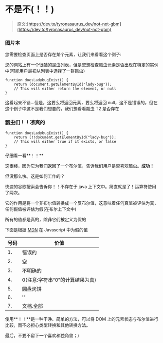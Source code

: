 # 不是不(！！)

> 原文:[https://dev.to/tyronasaurus_dev/not-not-gbm](https://dev.to/tyronasaurus_dev/not-not-gbm)

### [](#picture-this)图片本

您需要检查页面上是否存在某个元素，让我们来看看这个例子:

您的网站上有一个很酷的昆虫列表，但是您想检查瓢虫元素是否出现在特定的实例中(可能用户最初从列表中选择了一群昆虫)

```
function doesLadybugExist() {
    return (document.getElementById("lady-bug"));
    // This will either return the element, or null
} 
```

这看起来不错...但是，这要么将返回元素，要么将返回 null，这不是错误的，但在这个例子中这不是我们想要的，我们想看看瓢虫 T2 是否存在

### [](#lady-bugs-are-cool)瓢虫们！！凉爽的

```
function doesLadybugExist() {
    return (!!document.getElementById("lady-bug"));
    // This will either true if it exists, or false
} 
```

仔细看一看**！！**

这很棒，因为它为我们返回了一个布尔值，告诉我们用户是否喜欢瓢虫。**成功！**

但没那么快。这是如何工作的？

快速的谷歌搜索会告诉你！！不存在于 java 上下文中。简直就是了！运算符使用了两次。

它的作用是将一个非布尔值转换成一个反布尔值，这意味着任何真值被评估为真，任何假值被评估为假(在布尔上下文中)

所有的值都是真的，除非它们被定义为假的

下面是根据 [MDN](https://developer.mozilla.org/en-US/docs/Glossary/Falsy) 在 Javascript 中为假的值

| 号码 | 价值 |
| --- | --- |
| 1. | 错误的 |
| 2. | 空 |
| 3. | 不明确的 |
| 4. | 0(注意:字符串“0”的计算结果为真) |
| 5. | 圆盘烤饼 |
| 6. | '' |
| 7. | 文档.全部 |

使用**！！**是一种干净、简单的方法，可以将 DOM 上的元素状态与布尔值进行比较，而不必担心类型转换和其他转换方法。

最后，不要不留下一个喜欢和独角兽；)